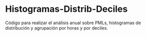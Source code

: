 # Histogramas-Distrib-Deciles
Código para realizar el análisis anual sobre PMLs, histogramas de distribución y agrupación por horas y por deciles.
